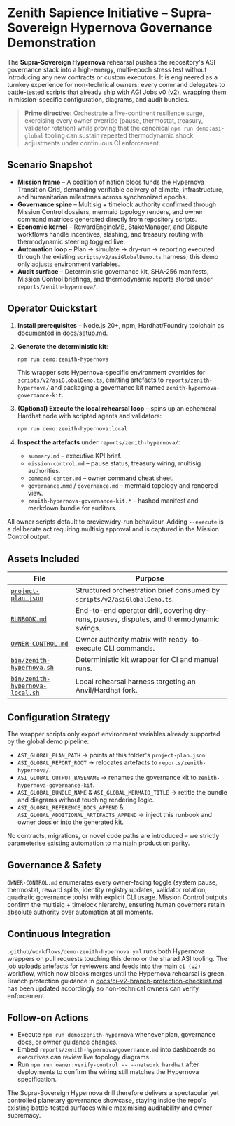 # Zenith Sapience Initiative – Supra-Sovereign Hypernova Governance Demonstration

The **Supra-Sovereign Hypernova** rehearsal pushes the repository's ASI governance stack
into a high-energy, multi-epoch stress test without introducing any new contracts or
custom executors. It is engineered as a turnkey experience for non-technical owners:
every command delegates to battle-tested scripts that already ship with AGI Jobs v0 (v2),
wrapping them in mission-specific configuration, diagrams, and audit bundles.

> **Prime directive:** Orchestrate a five-continent resilience surge, exercising every
> owner override (pause, thermostat, treasury, validator rotation) while proving that the
> canonical `npm run demo:asi-global` tooling can sustain repeated thermodynamic shock
> adjustments under continuous CI enforcement.

## Scenario Snapshot

- **Mission frame** – A coalition of nation blocs funds the Hypernova Transition Grid,
  demanding verifiable delivery of climate, infrastructure, and humanitarian milestones
  across synchronized epochs.
- **Governance spine** – Multisig + timelock authority confirmed through Mission Control
  dossiers, mermaid topology renders, and owner command matrices generated directly from
  repository scripts.
- **Economic kernel** – RewardEngineMB, StakeManager, and Dispute workflows handle
  incentives, slashing, and treasury routing with thermodynamic steering toggled live.
- **Automation loop** – Plan → simulate → dry-run → reporting executed through the
  existing `scripts/v2/asiGlobalDemo.ts` harness; this demo only adjusts environment
  variables.
- **Audit surface** – Deterministic governance kit, SHA-256 manifests, Mission Control
  briefings, and thermodynamic reports stored under `reports/zenith-hypernova/`.

## Operator Quickstart

1. **Install prerequisites** – Node.js 20+, npm, Hardhat/Foundry toolchain as documented
   in [docs/setup.md](../../docs/setup.md).
2. **Generate the deterministic kit**:

   ```bash
   npm run demo:zenith-hypernova
   ```

   This wrapper sets Hypernova-specific environment overrides for
   `scripts/v2/asiGlobalDemo.ts`, emitting artefacts to
   `reports/zenith-hypernova/` and packaging a governance kit named
   `zenith-hypernova-governance-kit`.
3. **(Optional) Execute the local rehearsal loop** – spins up an ephemeral Hardhat node
   with scripted agents and validators:

   ```bash
   npm run demo:zenith-hypernova:local
   ```

4. **Inspect the artefacts** under `reports/zenith-hypernova/`:
   - `summary.md` – executive KPI brief.
   - `mission-control.md` – pause status, treasury wiring, multisig authorities.
   - `command-center.md` – owner command cheat sheet.
   - `governance.mmd` / `governance.md` – mermaid topology and rendered view.
   - `zenith-hypernova-governance-kit.*` – hashed manifest and markdown bundle for
     auditors.

All owner scripts default to preview/dry-run behaviour. Adding `--execute` is a deliberate
act requiring multisig approval and is captured in the Mission Control output.

## Assets Included

| File | Purpose |
| --- | --- |
| [`project-plan.json`](./project-plan.json) | Structured orchestration brief consumed by `scripts/v2/asiGlobalDemo.ts`. |
| [`RUNBOOK.md`](./RUNBOOK.md) | End-to-end operator drill, covering dry-runs, pauses, disputes, and thermodynamic swings. |
| [`OWNER-CONTROL.md`](./OWNER-CONTROL.md) | Owner authority matrix with ready-to-execute CLI commands. |
| [`bin/zenith-hypernova.sh`](./bin/zenith-hypernova.sh) | Deterministic kit wrapper for CI and manual runs. |
| [`bin/zenith-hypernova-local.sh`](./bin/zenith-hypernova-local.sh) | Local rehearsal harness targeting an Anvil/Hardhat fork. |

## Configuration Strategy

The wrapper scripts only export environment variables already supported by the global
demo pipeline:

- `ASI_GLOBAL_PLAN_PATH` → points at this folder's `project-plan.json`.
- `ASI_GLOBAL_REPORT_ROOT` → relocates artefacts to `reports/zenith-hypernova/`.
- `ASI_GLOBAL_OUTPUT_BASENAME` → renames the governance kit to
  `zenith-hypernova-governance-kit`.
- `ASI_GLOBAL_BUNDLE_NAME` & `ASI_GLOBAL_MERMAID_TITLE` → retitle the bundle and
  diagrams without touching rendering logic.
- `ASI_GLOBAL_REFERENCE_DOCS_APPEND` & `ASI_GLOBAL_ADDITIONAL_ARTIFACTS_APPEND` → inject
  this runbook and owner dossier into the generated kit.

No contracts, migrations, or novel code paths are introduced – we strictly parameterise
existing automation to maintain production parity.

## Governance & Safety

`OWNER-CONTROL.md` enumerates every owner-facing toggle (system pause, thermostat,
reward splits, identity registry updates, validator rotation, quadratic governance tools)
with explicit CLI usage. Mission Control outputs confirm the multisig + timelock
hierarchy, ensuring human governors retain absolute authority over automation at all
moments.

## Continuous Integration

`.github/workflows/demo-zenith-hypernova.yml` runs both Hypernova wrappers on pull
requests touching this demo or the shared ASI tooling. The job uploads artefacts for
reviewers and feeds into the main `ci (v2)` workflow, which now blocks merges until the
Hypernova rehearsal is green. Branch protection guidance in
[docs/ci-v2-branch-protection-checklist.md](../../docs/ci-v2-branch-protection-checklist.md)
has been updated accordingly so non-technical owners can verify enforcement.

## Follow-on Actions

- Execute `npm run demo:zenith-hypernova` whenever plan, governance docs, or owner
  guidance changes.
- Embed `reports/zenith-hypernova/governance.md` into dashboards so executives can review
  live topology diagrams.
- Run `npm run owner:verify-control -- --network hardhat` after deployments to confirm the
  wiring still matches the Hypernova specification.

The Supra-Sovereign Hypernova drill therefore delivers a spectacular yet controlled
planetary governance showcase, staying inside the repo's existing battle-tested surfaces
while maximising auditability and owner supremacy.

